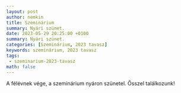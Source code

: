 ```yaml
---
layout: post
author: nemkin
title: Szeminárium
summary: Nyári szünet.
date: 2023-05-29 20:25:00 +0100
summary: Nyári szünet.
categories: [Szeminárium, 2023 tavasz]
keywords: szeminárium, 2023 tavasz
tags:
 - szeminarium-2023-tavasz
math: false
---
```


A félévnek vége, a szeminárium nyáron szünetel. Ősszel találkozunk!
